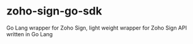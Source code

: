 # zoho-sign-go-sdk
Go Lang wrapper for Zoho Sign, light weight wrapper for Zoho Sign API written in Go Lang
